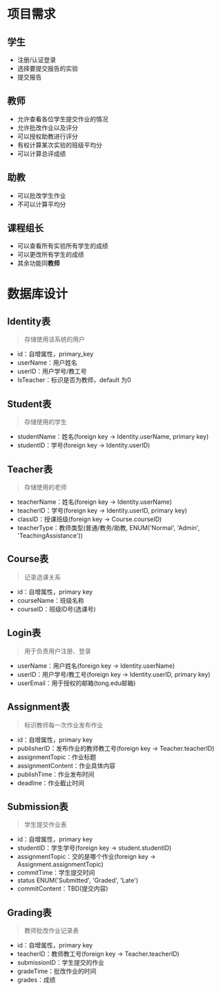# 项目需求
## 学生
- 注册/认证登录  
- 选择要提交报告的实验  
- 提交报告  
## 教师
- 允许查看各位学生提交作业的情况  
- 允许批改作业以及评分  
- 可以授权助教进行评分  
- 有权计算某次实验的班级平均分  
- 可以计算总评成绩
## 助教
- 可以批改学生作业  
- 不可以计算平均分  
## 课程组长
- 可以查看所有实验所有学生的成绩  
- 可以更改所有学生的成绩  
- 其余功能同**教师**  

# 数据库设计  
## Identity表  
> 存储使用该系统的用户  

- id：自增属性，primary_key
- userName：用户姓名
- userID：用户学号/教工号  
- IsTeacher：标识是否为教师，default 为0  

## Student表  
> 存储使用的学生  

- studentName：姓名(foreign key -> Identity.userName, primary key)
- studentID：学号(foreign key -> Identity.userID)

## Teacher表  
> 存储使用的老师  

- teacherName：姓名(foreign key -> Identity.userName)
- teacherID：学号(foreign key -> Identity.userID, primary key)
- classID：授课班级(foreign key -> Course.courseID)
- teacherType：教师类型(普通/教务/助教, ENUM('Normal', 'Admin', 'TeachingAssistance'))

## Course表
> 记录选课关系  

- id：自增属性，primary key
- courseName：班级名称
- courseID：班级ID号(选课号)

## Login表
> 用于负责用户注册、登录  

- userName：用户姓名(foreign key -> Identity.userName)  
- userID：用户学号/教工号(foreign key -> Identity.userID, primary key)  
- userEmail：用于授权的邮箱(tong.edu邮箱)  

## Assignment表
> 标识教师每一次作业发布作业  

- id：自增属性，primary key
- publisherID：发布作业的教师教工号(foreign key -> Teacher.teacherID)  
- assignmentTopic：作业标题
- assignmentContent：作业具体内容  
- publishTime：作业发布时间  
- deadline：作业截止时间

## Submission表
> 学生提交作业表  

- id：自增属性，primary key
- studentID：学生学号(foreign key -> student.studentID)  
- assignmentTopic：交的是哪个作业(foreign key -> Assignment.assignmentTopic)  
- commitTime：学生提交时间  
- status ENUM('Submitted', 'Graded', 'Late')
- commitContent：TBD(提交内容)  

## Grading表
> 教师批改作业记录表  

- id：自增属性，primary key
- teacherID：教师教工号(foreign key -> Teacher.teacherID)  
- submissionID：学生提交的作业
- gradeTime：批改作业的时间
- grades：成绩


